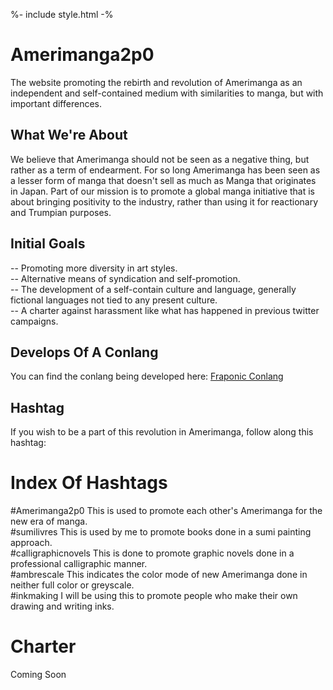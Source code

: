 %- include style.html -%

# Amerimanga2p0
The website promoting the rebirth and revolution of Amerimanga as an independent and self-contained medium with similarities to manga, but with important differences.

## What We're About
We believe that Amerimanga should not be seen as a negative thing, but rather as a term of endearment. For so long Amerimanga has been seen as a lesser form of manga that doesn't sell as much as Manga that originates in Japan. Part of our mission is to promote a global manga initiative that is about bringing positivity to the industry, rather than using it for reactionary and Trumpian purposes.

## Initial Goals
-- Promoting more diversity in art styles.<br />
-- Alternative means of syndication and self-promotion.<br />
-- The development of a self-contain culture and language, generally fictional languages not tied to any present culture.<br />
-- A charter against harassment like what has happened in previous twitter campaigns.<br />

## Develops Of A Conlang
You can find the conlang being developed here: [Fraponic Conlang](https://lwflouisa.github.io/FraponicConlang)

## Hashtag
If you wish to be a part of this revolution in Amerimanga, follow along this hashtag:

# Index Of Hashtags
#Amerimanga2p0 This is used to promote each other's Amerimanga for the new era of manga.<br />
#sumilivres This is used by me to promote books done in a sumi painting approach.<br />
#calligraphicnovels This is done to promote graphic novels done in a professional calligraphic manner.<br />
#ambrescale This indicates the color mode of new Amerimanga done in neither full color or greyscale.<br />
#inkmaking I will be using this to promote people who make their own drawing and writing inks.<br />

# Charter
Coming Soon
